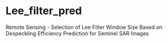 # Lee_filter_pred
Remote Sensing - Selection of Lee Filter Window Size Based on Despeckling Efficiency Prediction for Sentinel SAR Images
